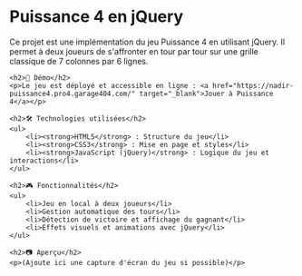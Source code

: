 <!DOCTYPE html>
<html lang="fr">
<head>
    <meta charset="UTF-8">
    <meta name="viewport" content="width=device-width, initial-scale=1.0">
    <title>Puissance 4 - README</title>
</head>
<body>
    <h1>Puissance 4 en jQuery</h1>
    <p>Ce projet est une implémentation du jeu Puissance 4 en utilisant jQuery. Il permet à deux joueurs de s'affronter en tour par tour sur une grille classique de 7 colonnes par 6 lignes.</p>
    
    <h2>🚀 Démo</h2>
    <p>Le jeu est déployé et accessible en ligne : <a href="https://nadir-puissance4.pro4.garage404.com/" target="_blank">Jouer à Puissance 4</a></p>
    
    <h2>🛠 Technologies utilisées</h2>
    <ul>
        <li><strong>HTML5</strong> : Structure du jeu</li>
        <li><strong>CSS3</strong> : Mise en page et styles</li>
        <li><strong>JavaScript (jQuery)</strong> : Logique du jeu et interactions</li>
    </ul>
    
    <h2>🎮 Fonctionnalités</h2>
    <ul>
        <li>Jeu en local à deux joueurs</li>
        <li>Gestion automatique des tours</li>
        <li>Détection de victoire et affichage du gagnant</li>
        <li>Effets visuels et animations avec jQuery</li>
    </ul>
    
    <h2>📷 Aperçu</h2>
    <p>(Ajoute ici une capture d'écran du jeu si possible)</p>
</body>
</html>
